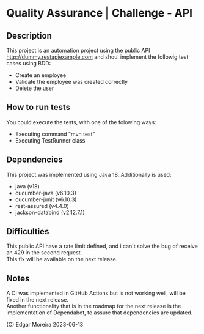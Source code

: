 # Quality Assurance | Challenge - API



## Description
This project is an automation project using the public API http://dummy.restapiexample.com and shoul implement the 
followig test cases using BDD:  
* Create an employee  
* Validate the employee was created correctly   
* Delete the user

## How to run tests
You could execute the tests, with one of the folowing ways:
* Executing command "mvn test"
* Executing TestRunner class

## Dependencies 
This project was implemented using Java 18.
Additionally is used:
* java (v18)
* cucumber-java (v6.10.3)
* cucumber-junit (v6.10.3)
* rest-assured (v4.4.0) 
* jackson-databind (v2.12.7.1)

## Difficulties
This public API have a rate limit defined, and i can't solve the bug of receive an 429 in the second request.  
This fix will be available on the next release.

## Notes 
A CI was implemented in GitHub Actions but is not working well, will be fixed in the next release.  
Another functionality that is in the roadmap for the next release is the implementation of Dependabot, to assure that 
dependencies are updated.

(C) Edgar Moreira 2023-06-13
